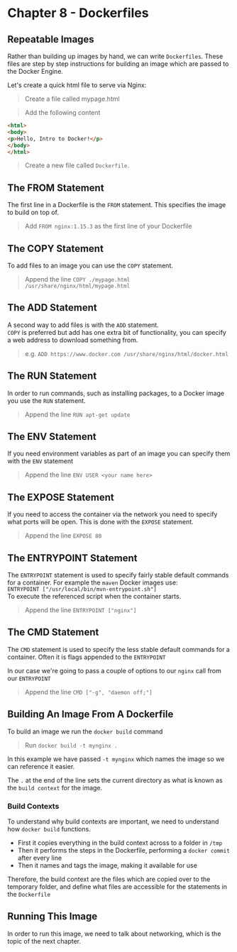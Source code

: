 # Chapter 8 - Dockerfiles

## Repeatable Images

Rather than building up images by hand, we can write `Dockerfiles`. These files are step by step instructions for building an image which are passed to the Docker Engine.

Let's create a quick html file to serve via Nginx:
> Create a file called mypage.html

> Add the following content

```html
<html>
<body>
<p>Hello, Intro to Docker!</p>
</body>
</html>
```

> Create a new file called `Dockerfile`.

##  The FROM Statement

The first line in a Dockerfile is the `FROM` statement. This specifies the image to build on top of.

> Add `FROM nginx:1.15.3` as the first line of your Dockerfile

## The COPY Statement

To add files to an image you can use the `COPY` statement.

> Append the line `COPY ./mypage.html /usr/share/nginx/html/mypage.html`

## The ADD Statement

A second way to add files is with the `ADD` statement.
<br />
`COPY` is preferred but add has one extra bit of functionality, you can specify a web address to download something from.

> e.g. `ADD https://www.docker.com /usr/share/nginx/html/docker.html`

## The RUN Statement

In order to run commands, such as installing packages, to a Docker image you use the `RUN` statement.

> Append the line `RUN apt-get update`

## The ENV Statement

If you need environment variables as part of an image you can specify them with the `ENV` statement

> Append the line `ENV USER <your name here>`

## The EXPOSE Statement

If you need to access the container via the network you need to specify what ports will be open. This is done with the `EXPOSE` statement.

> Append the line `EXPOSE 80`

## The ENTRYPOINT Statement

The `ENTRYPOINT` statement is used to specify fairly stable default commands for a container. For example the `maven` Docker images use: <br />
`ENTRYPOINT ["/usr/local/bin/mvn-entrypoint.sh"]`<br />
To execute the referenced script when the container starts.

> Append the line `ENTRYPOINT ["nginx"]`

## The CMD Statement

The `CMD` statement is used to specify the less stable default commands for a container. Often it is flags appended to the `ENTRYPOINT`

In our case we're going to pass a couple of options to our `nginx` call from our `ENTRYPOINT`

> Append the line `CMD ["-g", "daemon off;"]`

## Building An Image From A Dockerfile

To build an image we run the `docker build` command

> Run `docker build -t mynginx .`

In this example we have passed `-t mynginx` which names the image so we can reference it easier.

The `.` at the end of the line sets the current directory as what is known as the `build context` for the image.

### Build Contexts

To understand why build contexts are important, we need to understand how `docker build` functions.

- First it copies everything in the build context across to a folder in `/tmp`
- Then it performs the steps in the Dockerfile, performing a `docker commit` after every line
- Then it names and tags the image, making it available for use

Therefore, the build context are the files which are copied over to the temporary folder, and define what files are accessible for the statements in the `Dockerfile`

## Running This Image

In order to run this image, we need to talk about networking, which is the topic of the next chapter.
